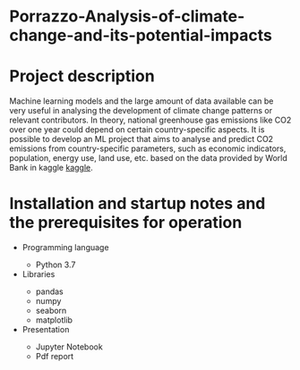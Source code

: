 # Porrazzo-Analysis-of-climate-change-and-its-potential-impacts 
# Project description
Machine learning models and the large amount of data available can be very useful in analysing the development of climate change patterns or relevant contributors. In theory, national greenhouse gas emissions like CO2 over one year could depend on certain country-specific aspects. It is possible to develop an ML project that aims to analyse and predict CO2 emissions from country-specific parameters, such as economic indicators, population, energy use, land use, etc. based on the data provided by World Bank in kaggle
 [kaggle](https://www.kaggle.com/datasets/theworldbank/world-bank-climate-change-data). 

# Installation and startup notes and the prerequisites for operation

<ul>
  <li>Programming language</li>
   <ul>
     <li> Python 3.7 </li>
   </ul>
  <li>Libraries</li> 
   <ul>
     <li> pandas </li>
    <li> numpy  </li>
    <li>  seaborn </li>
    <li>  matplotlib </li>
   </ul>
  <li>Presentation</li>
   <ul>
     <li>Jupyter Notebook</li>
    <li> Pdf report </li>
  </ul>
</ul> 
